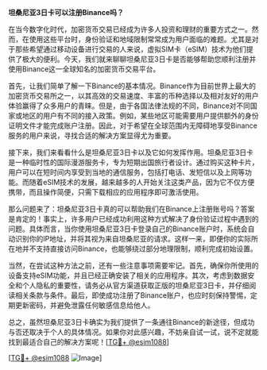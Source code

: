 **坦桑尼亚3日卡可以注册Binance吗？**

在当今数字化时代，加密货币交易已经成为许多人投资和理财的重要方式之一。然而，在使用这些平台时，身份验证和地域限制常常成为用户面临的难题。尤其是对于那些希望通过移动设备进行交易的人来说，虚拟SIM卡（eSIM）技术为他们提供了极大的便利。今天，我们就来聊聊坦桑尼亚3日卡是否能够帮助您顺利注册并使用Binance这一全球知名的加密货币交易平台。

首先，让我们简单了解一下Binance的基本情况。Binance作为目前世界上最大的加密货币交易所之一，以其高效的交易速度、丰富的币种选择以及相对友好的用户体验赢得了众多用户的青睐。但是，由于各国法律法规的不同，Binance对不同国家或地区的用户有不同的接入政策。例如，某些地区可能需要用户提供额外的身份证明文件才能完成账户注册。因此，对于希望在全球范围内无障碍地享受Binance服务的用户来说，寻找合适的解决方案显得尤为重要。

接下来，我们来看看什么是坦桑尼亚3日卡以及它如何发挥作用。坦桑尼亚3日卡是一种临时性的国际漫游服务卡，专为短期出国旅行者设计。通过购买这种卡片，用户可以在短时间内享受到当地的通信服务，包括打电话、发短信以及上网等功能。而随着eSIM技术的发展，越来越多的人开始关注这类产品，因为它不仅方便携带，而且操作简便，只需下载相应的应用程序即可激活使用。

那么问题来了：坦桑尼亚3日卡真的可以帮助我们在Binance上注册账号吗？答案是肯定的！事实上，许多用户已经成功利用这种方式解决了身份验证过程中遇到的问题。具体而言，当你使用坦桑尼亚3日卡登录自己的Binance账户时，系统会自动识别你的IP地址，并将其视为来自坦桑尼亚的请求。这样一来，即便你的实际所在地并不支持直接访问Binance，也能够绕过部分地理限制，顺利完成初始设置。

当然，在尝试这种方法之前，还有一些注意事项需要牢记。首先，确保你所使用的设备支持eSIM功能，并且已经正确安装了相关的应用程序。其次，考虑到数据安全和个人隐私的重要性，请务必从官方渠道获取正版的坦桑尼亚3日卡，并仔细阅读相关条款与条件。最后，即使成功注册了Binance账户，也应时刻保持警惕，定期更新密码，并避免泄露任何敏感信息给他人。

总之，虽然坦桑尼亚3日卡确实为我们提供了一条通往Binance的新途径，但成功与否还取决于个人的具体情况。如果你对此感兴趣，不妨亲自试一试，说不定就能找到最适合自己的解决方案呢！[[TG💪+ @esim1088](https://t.me/s/esim1088)]

[[TG💪+ @esim1088](https://t.me/s/esim1088) ![Image](https://i.postimg.cc/4NQfJmqS/Snipaste-2025-05-13-00-14-12.png)]